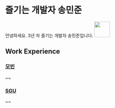 # 즐기는 개발자 송민준
안녕하세요. 3년 차 즐기는 개발자 송민준입니다.
<image src="https://user-images.githubusercontent.com/56568571/164507647-f2b57268-aa87-4128-8d80-3c190e0c5ed8.jpg" height="50" width="50">


## Work Experience

### [모빈](https://www.mobin-inc.com/)
~~

### [SGU](http://www.sgu.co.kr/summary/summary)
~~
